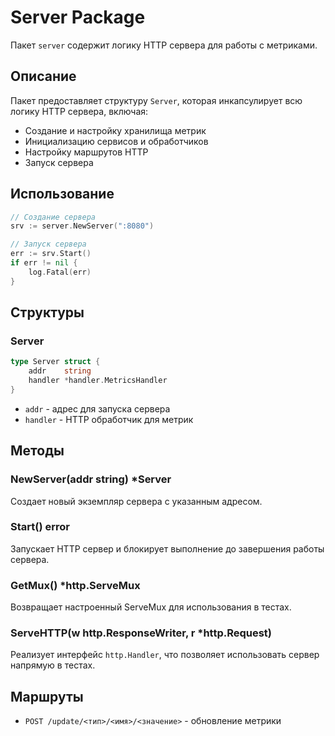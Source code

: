 # Server Package

Пакет `server` содержит логику HTTP сервера для работы с метриками.

## Описание

Пакет предоставляет структуру `Server`, которая инкапсулирует всю логику HTTP сервера, включая:
- Создание и настройку хранилища метрик
- Инициализацию сервисов и обработчиков
- Настройку маршрутов HTTP
- Запуск сервера

## Использование

```go
// Создание сервера
srv := server.NewServer(":8080")

// Запуск сервера
err := srv.Start()
if err != nil {
    log.Fatal(err)
}
```

## Структуры

### Server

```go
type Server struct {
    addr    string
    handler *handler.MetricsHandler
}
```

- `addr` - адрес для запуска сервера
- `handler` - HTTP обработчик для метрик

## Методы

### NewServer(addr string) *Server

Создает новый экземпляр сервера с указанным адресом.

### Start() error

Запускает HTTP сервер и блокирует выполнение до завершения работы сервера.

### GetMux() *http.ServeMux

Возвращает настроенный ServeMux для использования в тестах.

### ServeHTTP(w http.ResponseWriter, r *http.Request)

Реализует интерфейс `http.Handler`, что позволяет использовать сервер напрямую в тестах.

## Маршруты

- `POST /update/<тип>/<имя>/<значение>` - обновление метрики 